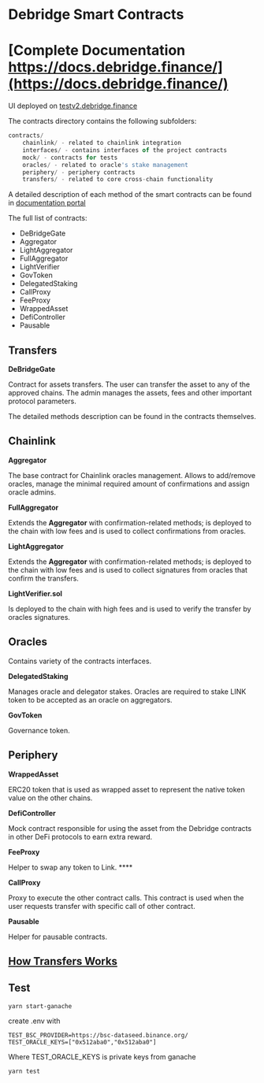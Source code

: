 # Debridge Smart Contracts

# [Complete Documentation https://docs.debridge.finance/](https://docs.debridge.finance/)

UI deployed on [testv2.debridge.finance](https://testv2.debridge.finance/)

The contracts directory contains the following subfolders:

```jsx
contracts/
	chainlink/ - related to chainlink integration
	interfaces/ - contains interfaces of the project contracts
	mock/ - contracts for tests
	oracles/ - related to oracle's stake management
	periphery/ - periphery contracts
	transfers/ - related to core cross-chain functionality
```

A detailed description of each method of the smart contracts can be found in [documentation portal](https://docs.debridge.finance/smart-contracts/whitedebridge)

The full list of contracts:

- DeBridgeGate
- Aggregator
- LightAggregator
- FullAggregator
- LightVerifier
- GovToken
- DelegatedStaking
- CallProxy
- FeeProxy
- WrappedAsset
- DefiController
- Pausable

## Transfers

**DeBridgeGate**

Contract for assets transfers. The user can transfer the asset to any of the approved chains. The admin manages the assets, fees and other important protocol parameters.

The detailed methods description can be found in the contracts themselves.

## Chainlink

**Aggregator**

The base contract for Chainlink oracles management. Allows to add/remove oracles, manage the minimal required amount of confirmations and assign oracle admins.

**FullAggregator**

Extends the **Aggregator** with confirmation-related methods; is deployed to the chain with low fees and is used to collect confirmations from oracles.

**LightAggregator**

Extends the **Aggregator** with confirmation-related methods; is deployed to the chain with low fees and is used to collect signatures from oracles that confirm the transfers.

**LightVerifier.sol**

Is deployed to the chain with high fees and is used to verify the transfer by oracles signatures.

## Oracles

Contains variety of the contracts interfaces.

**DelegatedStaking**

Manages oracle and delegator stakes. Oracles are required to stake LINK token to be accepted as an oracle on aggregators.

**GovToken**

Governance token.

## Periphery

**WrappedAsset**

ERC20 token that is used as wrapped asset to represent the native token value on the other chains.

**DefiController**

Mock contract responsible for using the asset from the Debridge contracts in other DeFi protocols to earn extra reward.

**FeeProxy**

Helper to swap any token to Link. \*\*\*\*

**CallProxy**

Proxy to execute the other contract calls. This contract is used when the user requests transfer with specific call of other contract.

**Pausable**

Helper for pausable contracts.


## [How Transfers Works](https://docs.debridge.finance/the-core-protocol/transfers)

## Test

```
yarn start-ganache 
```
create .env with 

```
TEST_BSC_PROVIDER=https://bsc-dataseed.binance.org/
TEST_ORACLE_KEYS=["0x512aba0","0x512aba0"]
```

Where TEST_ORACLE_KEYS is private keys from ganache

```
yarn test
```
